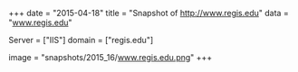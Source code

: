 
+++
date = "2015-04-18"
title = "Snapshot of http://www.regis.edu"
data = "www.regis.edu"

Server = ["IIS"]
domain = ["regis.edu"]

  image = "snapshots/2015_16/www.regis.edu.png"
+++
#
